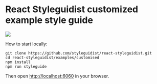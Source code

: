 # React Styleguidist customized example style guide

![](https://d3vv6lp55qjaqc.cloudfront.net/items/0h0d3k2f172v3t3a2d1U/customised.png)

How to start locally:

```
git clone https://github.com/styleguidist/react-styleguidist.git
cd react-styleguidist/examples/customised
npm install
npm run styleguide
```

Then open [http://localhost:6060](http://localhost:6060) in your browser.
